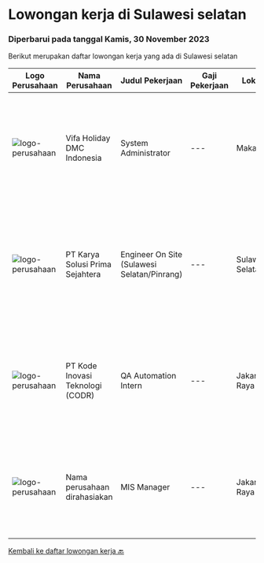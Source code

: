 
  # Lowongan kerja di Sulawesi selatan

  ### Diperbarui pada tanggal Kamis, 30 November 2023

  Berikut merupakan daftar lowongan kerja yang ada di Sulawesi selatan

  |Logo Perusahaan | Nama Perusahaan | Judul Pekerjaan | Gaji Pekerjaan | Lokasi | Deskripsi | Tanggal diunggah | Pranala |
  | -------------- | --------------- | --------------- | --------- | --------- | -------------- | ------- | ----------- |
  |![logo-perusahaan](https://image-service-cdn.seek.com.au/c07684f6ebc9d622bead8310919d04667b332863/ee4dce1061f3f616224767ad58cb2fc751b8d2dc)|Vifa Holiday DMC Indonesia|System Administrator|---|Makassar|Key Responsibilities: Implement, manage, and maintain our travel management system TMS and CRM. Ensure network and server stability and efficiency....|Rabu, 15 November 2023|https://www.jobstreet.co.id/id/job/system-administrator-4529255?token=0~8489efdd-cbd6-4463-b474-4c501a5815b4&sectionRank=1&jobId=jobstreet-id-job-4529255|
|![logo-perusahaan](https://image-service-cdn.seek.com.au/bb0f2c313297f2db3d497466b95d7da85644edc0/ee4dce1061f3f616224767ad58cb2fc751b8d2dc)|PT Karya Solusi Prima Sejahtera|Engineer On Site (Sulawesi Selatan/Pinrang)|---|Sulawesi Selatan|Kualifikasi: Pendidikan minimal D3/S1 Teknik Informatika/Teknik Telekomunikasi. Memiliki pengalaman pekerjaan dibidang yang sama minimal 1 tahun....|Selasa, 07 November 2023|https://www.jobstreet.co.id/id/job/engineer-on-site-sulawesi-selatan-pinrang-4521883?token=0~8489efdd-cbd6-4463-b474-4c501a5815b4&sectionRank=2&jobId=jobstreet-id-job-4521883|
|![logo-perusahaan](https://image-service-cdn.seek.com.au/6d97a4ffe0f325e8e84b260a2064eead4009eff7/ee4dce1061f3f616224767ad58cb2fc751b8d2dc)|PT Kode Inovasi Teknologi (CODR)|QA Automation Intern|---|Jakarta Raya|Job Description: Write test scripts to automate complex test cases and scenarios for web and/or mobile applications Implement strategy for quality...|Kamis, 02 November 2023|https://www.jobstreet.co.id/id/job/qa-automation-intern-4517099?token=0~8489efdd-cbd6-4463-b474-4c501a5815b4&sectionRank=3&jobId=jobstreet-id-job-4517099|
|![logo-perusahaan](https://i.ibb.co/sqvTCh9/112815900-stock-vector-no-image-available-icon-flat-vector.webp)|Nama perusahaan dirahasiakan|MIS Manager|---|Jakarta Raya|Pendidikan minimal S1 segala jurusan Minimal memiliki 1 tahun pengalaman kerja di bidang yang sama Memiliki pengetahuan mengenai PHP dan bahasa...|Kamis, 02 November 2023|https://www.jobstreet.co.id/id/job/mis-manager-4517533?token=0~8489efdd-cbd6-4463-b474-4c501a5815b4&sectionRank=4&jobId=jobstreet-id-job-4517533|


  [Kembali ke daftar lowongan kerja 🔙](../README.md#daftar-lowongan-kerja)
  